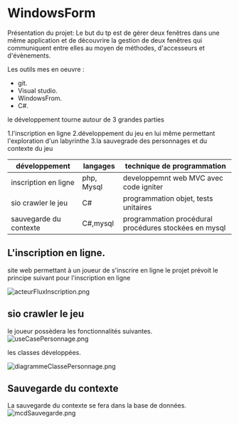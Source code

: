 # WindowsForm #

Présentation du projet: Le but du tp est de gérer deux fenêtres dans une même application et de découvrire la gestion de deux
fenêtres qui communiquent entre elles au moyen de méthodes, d'accesseurs et d'évènements.

Les outils mes en oeuvre :

* git.
* Visual studio.
* WindowsFrom.
* C#.


le développement  tourne autour de 3 grandes parties

1.l'inscription en ligne
2.développement du jeu en lui même permettant l'exploration d'un labyrinthe
3.la sauvegrade des personnages et du contexte du jeu

|**développement**|**langages**|**technique de programmation**|
|-----------------|------------|------------------------------|
|inscription en ligne|php, Mysql|developpemnt web MVC avec code igniter|
|sio crawler le jeu|C#|programmation objet, tests unitaires|
|sauvegarde du contexte|C#,mysql|programmation procédural procédures stockées en mysql|

## L'inscription en ligne. ##

site web permettant à un joueur de s'inscrire en ligne le projet prévoit le principe suivant pour l'inscription en ligne

![acteurFluxInscription.png](http://image.noelshack.com/fichiers/2018/37/3/1536761964-acteurfluxinscription.png)

## sio crawler le jeu ##

le joueur possèdera les fonctionnalités suivantes.
![useCasePersonnage.png](https://image.noelshack.com/fichiers/2018/37/3/1536762099-usecasepersonnage.png)

les classes développées.

![diagrammeClassePersonnage.png](http://image.noelshack.com/fichiers/2018/37/3/1536762094-diagrammeclassepersonnage.png)

## Sauvegarde du contexte ##

La sauvegarde du contexte se fera dans la base de données.
![mcdSauvegarde.png](http://image.noelshack.com/fichiers/2018/37/3/1536762097-mcdsauvegarde.png)
